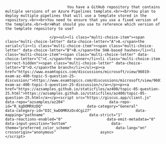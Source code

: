 <p class="card-text">
							
								You have a GitHub repository that contains multiple versions of an Azure Pipelines template.<br><br>You plan to deploy multiple pipelines that will use a template stored in the repository.<br><br>You need to ensure that you use a fixed version of the template.<br><br>What should you use to reference which version of the template repository to use?
							
						</p><ul><li class="multi-choice-item"><span class="multi-choice-letter" data-choice-letter="A">A.</span>the serial</li><li class="multi-choice-item"><span class="multi-choice-letter" data-choice-letter="B">B.</span>the SHA-based hashes</li><li class="multi-choice-item"><span class="multi-choice-letter" data-choice-letter="C">C.</span>the runner</li><li class="multi-choice-item correct-hidden"><span class="multi-choice-letter" data-choice-letter="D">D.</span>the branch</li></ul><p><a href="https://www.examtopics.com/discussions/microsoft/view/96019-exam-az-400-topic-5-question-25-discussion/">https://www.examtopics.com/discussions/microsoft/view/96019-exam-az-400-topic-5-question-25-discussion/</a></p><p><a href="https://azsamples.github.io/staticfiles/az400/topic-05-question-25.html">https://azsamples.github.io/staticfiles/az400/topic-05-question-25.html</a></p><script src="https://giscus.app/client.js"                    data-repo="azsamples/az204"                    data-repo-id="R_kgDOMRXzDQ"                    data-category="General"                    data-category-id="DIC_kwDOMRXzDc4Cgi27"                    data-mapping="pathname"                    data-strict="1"                    data-reactions-enabled="0"                    data-emit-metadata="0"                    data-input-position="bottom"                    data-theme="preferred_color_scheme"                    data-lang="en"                    crossorigin="anonymous"                    async>                    </script>